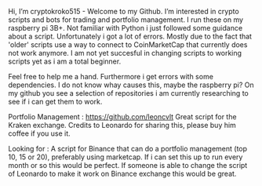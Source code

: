 Hi, I’m cryptokroko515 - Welcome to my Github. I’m interested in crypto scripts and bots for trading and portfolio management. I run these on my raspberry pi 3B+.
Not familiar with Python i just followed some guidance about a script. Unfortunately i got a lot of errors. Mostly due to the fact that 'older' scripts use a way to connect to CoinMarketCap that currently does not work anymore. I am not yet succesful in changing scripts to working scripts yet as i am a total beginner.

Feel free to help me a hand. Furthermore i get errors with some dependencies. I do not know whay causes this, maybe the raspberry pi?
On my github you see a selection of repositories i am currently researching to see if i can get them to work.

Portfolio Management :
https://github.com/leoncvlt Great script for the Kraken exchange. Credits to Leonardo for sharing this, please buy him coffee if you use it.


Looking for :
A script for Binance that can do a portfolio management (top 10, 15 or 20), preferably using marketcap. If i can set this up to run every month or so this would be perfect.
If someone is able to change the script of Leonardo to make it work on Binance exchange this would be great.


<!---
cryptokroko515/cryptokroko515 is a ✨ special ✨ repository because its `README.md` (this file) appears on your GitHub profile.
You can click the Preview link to take a look at your changes.
--->
